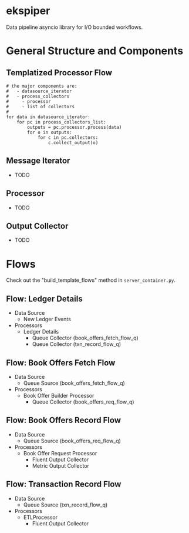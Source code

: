 # ekspiper
Data pipeline asyncio library for I/O bounded workflows.

# General Structure and Components
## Templatized Processor Flow
```
# the major components are:
#   - datasource_iterator
#   - process_collectors
#     - processor
#     - list of collectors
#
for data in datasource_iterator:
    for pc in process_collectors_list:
        outputs = pc.processor.process(data)
        for o in outputs:
            for c in pc.collectors:
                c.collect_output(o) 
```
## Message Iterator
- TODO

## Processor
- TODO

## Output Collector
- TODO

# Flows
Check out the "build_template_flows" method in `server_container.py`.

## Flow: Ledger Details
- Data Source
  - New Ledger Events
- Processors
  - Ledger Details
    - Queue Collector (book_offers_fetch_flow_q)
    - Queue Collector (txn_record_flow_q)

## Flow: Book Offers Fetch Flow
- Data Source
  - Queue Source (book_offers_fetch_flow_q)
- Processors
  - Book Offer Builder Processor
    - Queue Collector (book_offers_req_flow_q)

## Flow: Book Offers Record Flow
- Data Source
  - Queue Source (book_offers_req_flow_q)
- Processors
  - Book Offer Request Processor
    - Fluent Output Collector
    - Metric Output Collector

## Flow: Transaction Record Flow
- Data Source
  - Queue Source (txn_record_flow_q)
- Processors
  - ETLProcessor
    - Fluent Output Collector